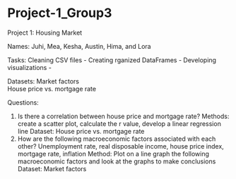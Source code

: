 # Project-1_Group3
Project 1: Housing Market

Names: Juhi, Mea, Kesha, Austin, Hima, and Lora

Tasks:
Cleaning CSV files -
Creating rganized DataFrames -
Developing visualizations -

Datasets:
Market factors  
House price vs. mortgage rate

Questions:
1. Is there a correlation between house price and mortgage rate?
Methods: create a scatter plot, calculate the r value, develop a linear regression line
Dataset: House price vs. mortgage rate
2. How are the following macroeconomic factors associated with each other? Unemployment rate, real disposable income, house price index, mortgage rate, inflation 
Method: Plot on a line graph the following macroeconomic factors and look at the graphs to make conclusions
Dataset: Market factors
